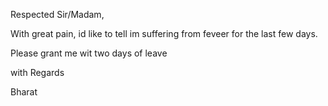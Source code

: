 Respected Sir/Madam,

With great pain, id like to tell im suffering from feveer for the last few days.

Please grant me wit two days of leave

with Regards

Bharat
